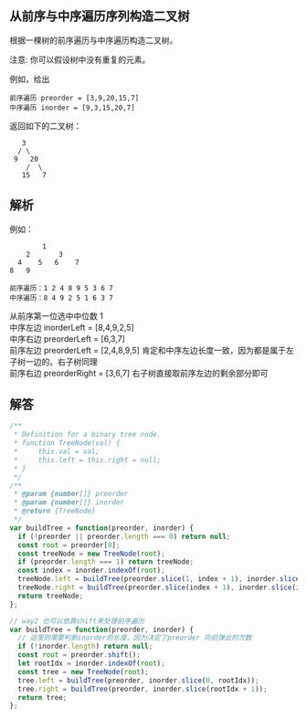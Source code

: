 ## 从前序与中序遍历序列构造二叉树

根据一棵树的前序遍历与中序遍历构造二叉树。

注意:
你可以假设树中没有重复的元素。

例如，给出

```
前序遍历 preorder = [3,9,20,15,7]
中序遍历 inorder = [9,3,15,20,7]
```

返回如下的二叉树：

```
   3
  / \
 9   20
    /  \
   15   7
```

## 解析

例如：

```
        1
    2       3
  4    5   6    7
8   9
```

```
前序遍历：1 2 4 8 9 5 3 6 7
中序遍历：8 4 9 2 5 1 6 3 7
```

从前序第一位选中中位数 1  
中序左边 inorderLeft = [8,4,9,2,5]  
中序右边 preorderLeft = [6,3,7]  
前序左边 preorderLeft = [2,4,8,9,5] 肯定和中序左边长度一致，因为都是属于左子树一边的。右子树同理  
前序右边 preorderRight = [3,6,7] 右子树直接取前序左边的剩余部分即可

## 解答

```javascript
/**
 * Definition for a binary tree node.
 * function TreeNode(val) {
 *     this.val = val;
 *     this.left = this.right = null;
 * }
 */
/**
 * @param {number[]} preorder
 * @param {number[]} inorder
 * @return {TreeNode}
 */
var buildTree = function(preorder, inorder) {
  if (!preorder || preorder.length === 0) return null;
  const root = preorder[0];
  const treeNode = new TreeNode(root);
  if (preorder.length === 1) return treeNode;
  const index = inorder.indexOf(root);
  treeNode.left = buildTree(preorder.slice(1, index + 1), inorder.slice(0, index));
  treeNode.right = buildTree(preorder.slice(index + 1), inorder.slice(index + 1));
  return treeNode;
};

// way2 也可以依靠shift来处理前序遍历
var buildTree = function(preorder, inorder) {
  // 这里则需要判断inorder的长度，因为决定了preorder 向前弹出的次数
  if (!inorder.length) return null;
  const root = preorder.shift();
  let rootIdx = inorder.indexOf(root);
  const tree = new TreeNode(root);
  tree.left = buildTree(preorder, inorder.slice(0, rootIdx));
  tree.right = buildTree(preorder, inorder.slice(rootIdx + 1));
  return tree;
};
```
